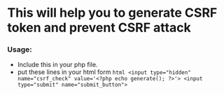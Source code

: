 # This will help you to generate CSRF token and prevent CSRF attack
### Usage: 
* Include this in your php file.
* put these lines in your html form ```html <input type="hidden" name="csrf_check" value='<?php echo generate(); ?>'>
					<input type="submit" name="submit_button"> ```
